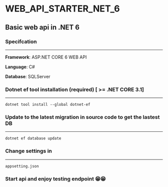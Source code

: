 ﻿# WEB_API_STARTER_NET_6
## Basic web api in .NET 6

### Specifcation
---

**Framework**: ASP.NET CORE 6 WEB API

**Language**: C#

**Database**: SQLServer

### Dotnet ef tool installation (required) [ >= .NET CORE 3.1]
---

```	
dotnet tool install --global dotnet-ef
```

### Update to the latest migration in source code to get the lastest DB
---

```
dotnet ef database update
```

### Change settings in 
---

```
appsetting.json
```

### Start api and enjoy testing endpoint 😁😁